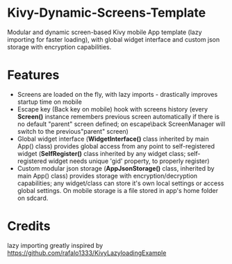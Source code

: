 # Kivy-Dynamic-Screens-Template
Modular and dynamic screen-based Kivy mobile App template (lazy importing for faster loading), with global widget interface and custom json storage with encryption capabilities.

# Features

* Screens are loaded on the fly, with lazy imports - drastically improves startup time on mobile
* Escape key (Back key on mobile) hook with screens history (every **Screen()** instance remembers previous screen automatically if there is no default "parent" screen defined; on escape\back ScreenManager will switch to the previous\"parent" screen)
* Global widget interface (**WidgetInterface()** class inherited by main App() class) provides global access from any point to self-registered widget (**SelfRegister()** class inherited by any widget class; self-registered widget needs unique 'gid' property, to properly register)
* Custom modular json storage (**AppJsonStorage()** class, inherited by main App() class) provides storage with encryption/decryption capabilities; any widget/class can store it's own local settings or access global settings. On mobile storage is a file stored in app's home folder on sdcard.



# Credits
lazy importing greatly inspired by https://github.com/rafalo1333/KivyLazyloadingExample

